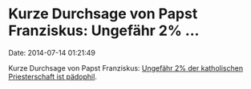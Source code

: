 Kurze Durchsage von Papst Franziskus: Ungefähr 2% \...
======================================================

Date: 2014-07-14 01:21:49

Kurze Durchsage von Papst Franziskus: [Ungefähr 2% der katholischen
Priesterschaft ist
pädophil](http://www.bbc.com/news/world-europe-28282050).
